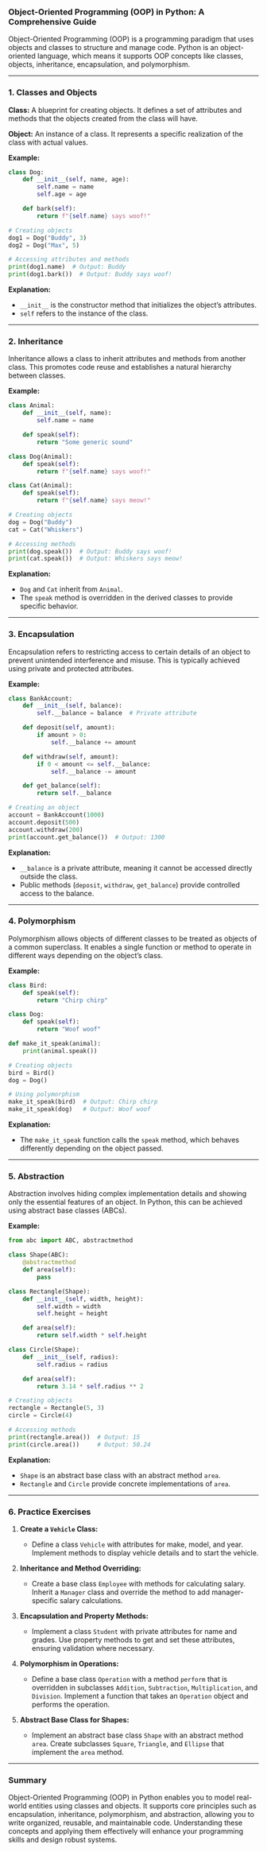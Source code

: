 ### **Object-Oriented Programming (OOP) in Python: A Comprehensive Guide**

Object-Oriented Programming (OOP) is a programming paradigm that uses objects and classes to structure and manage code. Python is an object-oriented language, which means it supports OOP concepts like classes, objects, inheritance, encapsulation, and polymorphism.

---

### **1. Classes and Objects**

**Class:** A blueprint for creating objects. It defines a set of attributes and methods that the objects created from the class will have.

**Object:** An instance of a class. It represents a specific realization of the class with actual values.

**Example:**

```python
class Dog:
    def __init__(self, name, age):
        self.name = name
        self.age = age

    def bark(self):
        return f"{self.name} says woof!"

# Creating objects
dog1 = Dog("Buddy", 3)
dog2 = Dog("Max", 5)

# Accessing attributes and methods
print(dog1.name)  # Output: Buddy
print(dog1.bark())  # Output: Buddy says woof!
```

**Explanation:**
- `__init__` is the constructor method that initializes the object’s attributes.
- `self` refers to the instance of the class.

---

### **2. Inheritance**

Inheritance allows a class to inherit attributes and methods from another class. This promotes code reuse and establishes a natural hierarchy between classes.

**Example:**

```python
class Animal:
    def __init__(self, name):
        self.name = name

    def speak(self):
        return "Some generic sound"

class Dog(Animal):
    def speak(self):
        return f"{self.name} says woof!"

class Cat(Animal):
    def speak(self):
        return f"{self.name} says meow!"

# Creating objects
dog = Dog("Buddy")
cat = Cat("Whiskers")

# Accessing methods
print(dog.speak())  # Output: Buddy says woof!
print(cat.speak())  # Output: Whiskers says meow!
```

**Explanation:**
- `Dog` and `Cat` inherit from `Animal`.
- The `speak` method is overridden in the derived classes to provide specific behavior.

---

### **3. Encapsulation**

Encapsulation refers to restricting access to certain details of an object to prevent unintended interference and misuse. This is typically achieved using private and protected attributes.

**Example:**

```python
class BankAccount:
    def __init__(self, balance):
        self.__balance = balance  # Private attribute

    def deposit(self, amount):
        if amount > 0:
            self.__balance += amount

    def withdraw(self, amount):
        if 0 < amount <= self.__balance:
            self.__balance -= amount

    def get_balance(self):
        return self.__balance

# Creating an object
account = BankAccount(1000)
account.deposit(500)
account.withdraw(200)
print(account.get_balance())  # Output: 1300
```

**Explanation:**
- `__balance` is a private attribute, meaning it cannot be accessed directly outside the class.
- Public methods (`deposit`, `withdraw`, `get_balance`) provide controlled access to the balance.

---

### **4. Polymorphism**

Polymorphism allows objects of different classes to be treated as objects of a common superclass. It enables a single function or method to operate in different ways depending on the object’s class.

**Example:**

```python
class Bird:
    def speak(self):
        return "Chirp chirp"

class Dog:
    def speak(self):
        return "Woof woof"

def make_it_speak(animal):
    print(animal.speak())

# Creating objects
bird = Bird()
dog = Dog()

# Using polymorphism
make_it_speak(bird)  # Output: Chirp chirp
make_it_speak(dog)   # Output: Woof woof
```

**Explanation:**
- The `make_it_speak` function calls the `speak` method, which behaves differently depending on the object passed.

---

### **5. Abstraction**

Abstraction involves hiding complex implementation details and showing only the essential features of an object. In Python, this can be achieved using abstract base classes (ABCs).

**Example:**

```python
from abc import ABC, abstractmethod

class Shape(ABC):
    @abstractmethod
    def area(self):
        pass

class Rectangle(Shape):
    def __init__(self, width, height):
        self.width = width
        self.height = height

    def area(self):
        return self.width * self.height

class Circle(Shape):
    def __init__(self, radius):
        self.radius = radius

    def area(self):
        return 3.14 * self.radius ** 2

# Creating objects
rectangle = Rectangle(5, 3)
circle = Circle(4)

# Accessing methods
print(rectangle.area())  # Output: 15
print(circle.area())     # Output: 50.24
```

**Explanation:**
- `Shape` is an abstract base class with an abstract method `area`.
- `Rectangle` and `Circle` provide concrete implementations of `area`.

---

### **6. Practice Exercises**

1. **Create a `Vehicle` Class:**
   - Define a class `Vehicle` with attributes for make, model, and year. Implement methods to display vehicle details and to start the vehicle.

2. **Inheritance and Method Overriding:**
   - Create a base class `Employee` with methods for calculating salary. Inherit a `Manager` class and override the method to add manager-specific salary calculations.

3. **Encapsulation and Property Methods:**
   - Implement a class `Student` with private attributes for name and grades. Use property methods to get and set these attributes, ensuring validation where necessary.

4. **Polymorphism in Operations:**
   - Define a base class `Operation` with a method `perform` that is overridden in subclasses `Addition`, `Subtraction`, `Multiplication`, and `Division`. Implement a function that takes an `Operation` object and performs the operation.

5. **Abstract Base Class for Shapes:**
   - Implement an abstract base class `Shape` with an abstract method `area`. Create subclasses `Square`, `Triangle`, and `Ellipse` that implement the `area` method.

---

### **Summary**

Object-Oriented Programming (OOP) in Python enables you to model real-world entities using classes and objects. It supports core principles such as encapsulation, inheritance, polymorphism, and abstraction, allowing you to write organized, reusable, and maintainable code. Understanding these concepts and applying them effectively will enhance your programming skills and design robust systems.
